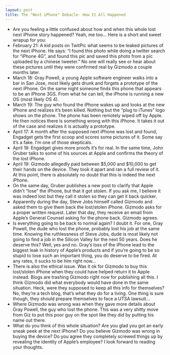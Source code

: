 ```yaml
---
layout: post
title: The "Next iPhone" Debacle- How It All Happened
---
```

* Are you feeling a little confused about how and when this whole lost next iPhone story happened? Yeah, me too… Here is a short and sweet wrapup for you:
* February 21: A kid posts on TwitPic what seems to be leaked pictures of the next iPhone. He says: “I found this photo while doing a twitter search for “iPhone 4G”, and found this pic and saved this photo from a pic uploaded by a chinese tweeter.” No one will really see or hear about these pictures until they were confirmed real by Gizmodo a couple months later.
* March 18: Gray Powell, a young Apple software engineer walks into a bar in San Jose, most likely gets drunk and forgets a prototype of the next iPhone. On the same night someone finds this phone that appears to be an iPhone 3GS. From what he can tell, the iPhone is running a new OS (most likely OS 4).
* March 19: The guy who found the iPhone wakes up and looks at the new iPhone and realizes it’s been killed. Nothing but the “plug to iTunes” logo shows on the phone. The phone has been remotely wiped off by Apple. He then notices there is something wrong with this iPhone. It takes it out of the case and realizes it is actually a prototype.
* April 17: A month after the supposed next iPhone was lost and found, Engadget gets the first scoop and scores some pictures of it. Some say it’s a fake. I’m one of those skepticals.
* April 18: Engadget gives more proofs it’s for real. In the same time, John Gruber talks to some of his sources at Apple and confirms the theory of the lost iPhone.
* April 19: Gizmodo allegedly paid between $5,000 and $10,000 to get their hands on the device. They took it apart and ran a full review of it. At this point, there is absolutely no doubt that this is indeed the next iPhone.
* On the same day, Gruber publishes a new post to clarify that Apple didn’t “lose” the iPhone, but that it got stolen. If you ask me, I believe it was indeed lost but they call it stolen so they can get it back quicker.
* Apparently during the day, Steve Jobs himself called Gizmodo and asked them to give them back the lost/stolen iPhone. Gizmodo asks for a proper written request. Later that day, they receive an email from Apple’s General Counsel asking for the phone back. Gizmodo agrees.
* Is everything going to be back to normal again? I doubt it. For one, Gray Powell, the dude who lost the phone, probably lost his job at the same time. Knowing the ruthlessness of Steve Jobs, dude is most likely not going to find a job in the Silicon Valley for the next 50 years. Does he deserve this? Well, yes and no. Gray’s loss of the iPhone lead to the biggest leak in history of Apple’s products and if you’re going to be so stupid to lose such an important thing, you do deserve to be fired. At any rates, it sucks to be him right now…
* There is also the ethical issue. Was it ok for Gizmodo to buy this lost/stolen iPhone when they could have helped return it to Apple instead. Blogs are trashing Gizmodo right now for publishing all this. I think Gizmodo did what everybody would have done in the same situation. Heck, were they supposed to keep all this info for themselves? No, they’re a tech blog, that’s what they do for a living. One thing is sure though, they should prepare themselves to face a UTSA lawsuit…
* Where Gizmodo was wrong was when they gave more details about Gray Powell, the guy who lost the phone. This was a very shitty move from Giz to put this poor guy on the spot like they did by putting his name out there.
* What do you think of this whole situation? Are you glad you got an early sneak peek at the next iPhone? Do you believe Gizmodo was wrong in buying the device? Do you agree they completely screwed things up by revealing the identity of Apple’s employee? I look forward to reading your thoughts.

